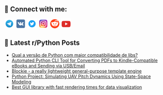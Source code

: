 ## 🔎 Connect with me:
[<img src="https://github.com/bullbesh/bullbesh/blob/main/images/Telegram.png" width="32" height="32" />](https://t.me/bullbesh)
[<img src="https://github.com/bullbesh/bullbesh/blob/main/images/VK.png" width="32" height="32" />](https://vk.com/bullbesh)
[<img src="https://github.com/bullbesh/bullbesh/blob/main/images/Twitter.png" width="32" height="32" />](https://twitter.com/bullbesh1)
[<img src="https://github.com/bullbesh/bullbesh/blob/main/images/Instagram.png" width="32" height="32" />](https://www.instagram.com/bullbesh)
[<img src="https://github.com/bullbesh/bullbesh/blob/main/images/Reddit.png" width="32" height="32" />](https://www.reddit.com/user/bullbesh)
[<img src="https://github.com/bullbesh/bullbesh/blob/main/images/YouTube.png" width="32" height="32" />](https://www.youtube.com/channel/UCtfjRs6uzgq5mfm8S06WTcg)

## 📕 Latest r/Python Posts
<!-- BLOG-POST-LIST:START -->
- [Qual a versão de Python com maior compatibilidade de libs?](https://www.reddit.com/r/Python/comments/1kpobno/qual_a_versão_de_python_com_maior_compatibilidade/)
- [Automated Python CLI Tool for Converting PDFs to Kindle-Compatible eBooks and Sending via USB/Email](https://www.reddit.com/r/Python/comments/1kpn02i/automated_python_cli_tool_for_converting_pdfs_to/)
- [Blockie - a really lightweight general-purpose template engine](https://www.reddit.com/r/Python/comments/1kpmymh/blockie_a_really_lightweight_generalpurpose/)
- [Python Project: Simulating UAV Pitch Dynamics Using State-Space Modeling](https://www.reddit.com/r/Python/comments/1kpj8h7/python_project_simulating_uav_pitch_dynamics/)
- [Best GUI library with fast rendering times for data visualization](https://www.reddit.com/r/Python/comments/1kpivim/best_gui_library_with_fast_rendering_times_for/)
<!-- BLOG-POST-LIST:END -->
